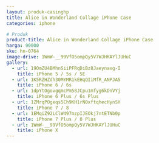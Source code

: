 ```yaml
---
layout: produk-casinghp
title: Alice in Wonderland Collage iPhone Case
categories: iphone

# Produk
product-title: Alice in Wonderland Collage iPhone Case
harga: 90000
sku: hn-0764
image-drive: 1WmW-__99VfO5ompQy5V7WJHKAYlJUHuC
gallery:
  - url: 19OmZU4BMhnSiiPFRqDiBz8Jaeynaxg-I
    title: iPhone 5 / 5s / SE
  - url: 1K5RZHZdh30MYMR1kEHqQIiMfR_ANPJA5
    title: iPhone 6 / 6s
  - url: 1dpYtOgovgqmcPm58JCpu1mfyg6kDnVYj
    title: iPhone 6 Plus / 6s Plus
  - url: 1ZMrqPOgeqs5Ch9KH1rN0xftqhecHynSH
    title: iPhone 7 / 8
  - url: 1EMqiZ92LClW497mzpIJEOkj7ntETNb0p
    title: iPhone 7 Plus / 8 Plus
  - url: 1WmW-__99VfO5ompQy5V7WJHKAYlJUHuC
    title: iPhone X
---
```

